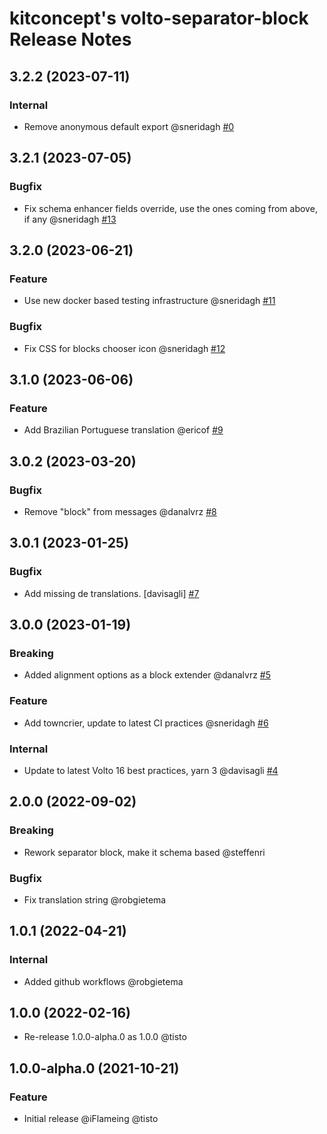 # kitconcept's volto-separator-block Release Notes

<!-- You should *NOT* be adding new change log entries to this file.
     You should create a file in the news directory instead.
     For helpful instructions, please see:
     https://6.dev-docs.plone.org/volto/developer-guidelines/contributing.html#create-a-pull-request
-->

<!-- towncrier release notes start -->

## 3.2.2 (2023-07-11)

### Internal

- Remove anonymous default export @sneridagh [#0](https://github.com/kitconcept/volto-separator-block/pull/0)


## 3.2.1 (2023-07-05)

### Bugfix

- Fix schema enhancer fields override, use the ones coming from above, if any @sneridagh [#13](https://github.com/kitconcept/volto-separator-block/pull/13)


## 3.2.0 (2023-06-21)

### Feature

- Use new docker based testing infrastructure @sneridagh [#11](https://github.com/kitconcept/volto-separator-block/pull/11)

### Bugfix

- Fix CSS for blocks chooser icon @sneridagh [#12](https://github.com/kitconcept/volto-separator-block/pull/12)


## 3.1.0 (2023-06-06)

### Feature

- Add Brazilian Portuguese translation @ericof [#9](https://github.com/kitconcept/volto-export/pull/9)


## 3.0.2 (2023-03-20)

### Bugfix

- Remove "block" from messages @danalvrz [#8](https://github.com/kitconcept/volto-export/pull/8)


## 3.0.1 (2023-01-25)

### Bugfix

- Add missing de translations. [davisagli] [#7](https://github.com/kitconcept/volto-export/pull/7)


## 3.0.0 (2023-01-19)

### Breaking

- Added alignment options as a block extender @danalvrz [#5](https://github.com/kitconcept/volto-export/pull/5)

### Feature

- Add towncrier, update to latest CI practices @sneridagh [#6](https://github.com/kitconcept/volto-export/pull/6)

### Internal

- Update to latest Volto 16 best practices, yarn 3 @davisagli [#4](https://github.com/kitconcept/volto-export/pull/4)


## 2.0.0 (2022-09-02)

### Breaking

- Rework separator block, make it schema based @steffenri

### Bugfix

- Fix translation string @robgietema

## 1.0.1 (2022-04-21)

### Internal

- Added github workflows @robgietema

## 1.0.0 (2022-02-16)

- Re-release 1.0.0-alpha.0 as 1.0.0 @tisto

## 1.0.0-alpha.0 (2021-10-21)

### Feature

- Initial release @iFlameing @tisto
